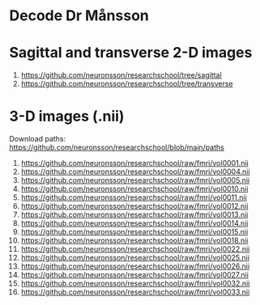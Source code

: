 # Decode Dr Månsson

# Sagittal and transverse 2-D images
1) https://github.com/neuronsson/researchschool/tree/sagittal
2) https://github.com/neuronsson/researchschool/tree/transverse

# 3-D images (.nii)

Download paths: https://github.com/neuronsson/researchschool/blob/main/paths

1) https://github.com/neuronsson/researchschool/raw/fmri/vol0001.nii
2) https://github.com/neuronsson/researchschool/raw/fmri/vol0004.nii
3) https://github.com/neuronsson/researchschool/raw/fmri/vol0005.nii
4) https://github.com/neuronsson/researchschool/raw/fmri/vol0010.nii
5) https://github.com/neuronsson/researchschool/raw/fmri/vol0011.nii
6) https://github.com/neuronsson/researchschool/raw/fmri/vol0012.nii
7) https://github.com/neuronsson/researchschool/raw/fmri/vol0013.nii
8) https://github.com/neuronsson/researchschool/raw/fmri/vol0014.nii
9) https://github.com/neuronsson/researchschool/raw/fmri/vol0015.nii
10) https://github.com/neuronsson/researchschool/raw/fmri/vol0018.nii
11) https://github.com/neuronsson/researchschool/raw/fmri/vol0022.nii
12) https://github.com/neuronsson/researchschool/raw/fmri/vol0025.nii
13) https://github.com/neuronsson/researchschool/raw/fmri/vol0026.nii
14) https://github.com/neuronsson/researchschool/raw/fmri/vol0027.nii
15) https://github.com/neuronsson/researchschool/raw/fmri/vol0032.nii
16) https://github.com/neuronsson/researchschool/raw/fmri/vol0033.nii
